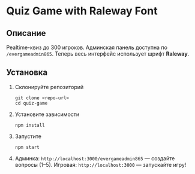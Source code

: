 # Quiz Game with Raleway Font

## Описание
Реaltime-квиз до 300 игроков. Админская панель доступна по `/evergameadmin865`. Теперь весь интерфейс использует шрифт **Raleway**.

## Установка
1. Склонируйте репозиторий
   ```
   git clone <repo-url>
   cd quiz-game
   ```
2. Установите зависимости
   ```
   npm install
   ```
3. Запустите
   ```
   npm start
   ```
4. Админка: `http://localhost:3000/evergameadmin865` — создайте вопросы (1–5).
   Игровая: `http://localhost:3000` — запускайте игру!
